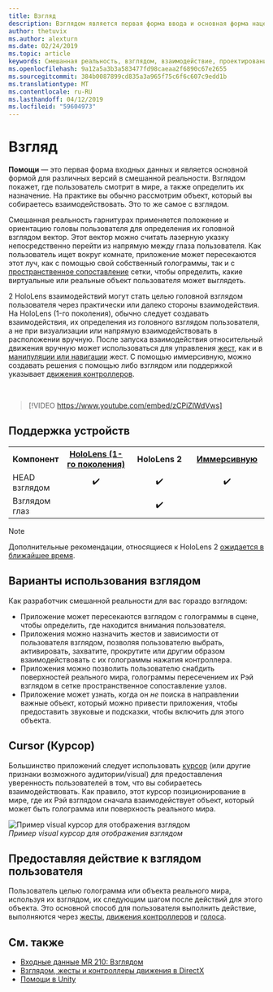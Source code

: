 ```yaml
---
title: Взгляд
description: Взглядом является первая форма ввода и основная форма нацеливания в смешанной реальности.
author: thetuvix
ms.author: alexturn
ms.date: 02/24/2019
ms.topic: article
keywords: Смешанная реальность, взглядом, взаимодействие, проектирование
ms.openlocfilehash: 9a12a5a3b3a583477fd98caeaa2f6890c67e2655
ms.sourcegitcommit: 384b0087899cd835a3a965f75c6f6c607c9edd1b
ms.translationtype: MT
ms.contentlocale: ru-RU
ms.lasthandoff: 04/12/2019
ms.locfileid: "59604973"
---
```

# <a name="gaze"></a>Взгляд

**Помощи** — это первая форма входных данных и является основной формой для различных версий в смешанной реальности. Взглядом покажет, где пользователь смотрит в мире, а также определить их назначение. На практике вы обычно рассмотрим объект, который вы собираетесь взаимодействовать. Это то же самое с взглядом.

Смешанная реальность гарнитурах применяется положение и ориентацию головы пользователя для определения их головной взглядом вектор. Этот вектор можно считать лазерную указку непосредственно перейти из напрямую между глаза пользователя. Как пользователь ищет вокруг комнате, приложение может пересекаются этот луч, как с помощью свой собственный голограммы, так и с [пространственное сопоставление](spatial-mapping.md) сетки, чтобы определить, какие виртуальные или реальные объект пользователя может выглядеть.

2 HoloLens взаимодействий могут стать целью головной взглядом пользователя через практически или далеко стороны взаимодействия.  На HoloLens (1-го поколения), обычно следует создавать взаимодействия, их определения из головного взглядом пользователя, а не при визуализации или напрямую взаимодействовать в расположении вручную. После запуска взаимодействия относительный движения вручную может использоваться для управления [жест](gestures.md), как и в [манипуляции или навигации](gestures.md#composite-gestures) жест. С помощью иммерсивную, можно создавать решения с помощью либо взглядом или поддержкой указывает [движения контроллеров](motion-controllers.md).

<br>

>[!VIDEO https://www.youtube.com/embed/zCPiZlWdVws]

## <a name="device-support"></a>Поддержка устройств

<table>
<tr>
<th>Компонент</th><th style="width:150px"> <a href="hololens-hardware-details.md">HoloLens (1-го поколения)</a></th><th style="width:150px">HoloLens 2</th><th style="width:150px"> <a href="immersive-headset-hardware-details.md">Иммерсивную</a></th>
</tr><tr>
<td> HEAD взглядом</td><td style="text-align: center;"> ✔️</td><td style="text-align: center;"> ✔️</td><td style="text-align: center;"> ✔️</td>
</tr><tr>
<td> Взглядом глаз</td><td></td><td style="text-align: center;">✔️</td><td></td>
</tr>
</table>

> [!NOTE]
> Дополнительные рекомендации, относящиеся к HoloLens 2 [ожидается в ближайшее время](index.md#news-and-notes).


## <a name="uses-of-gaze"></a>Варианты использования взглядом

Как разработчик смешанной реальности для вас гораздо взглядом:
* Приложение может пересекаются взглядом с голограммы в сцене, чтобы определить, где находится внимания пользователя.
* Приложения можно назначить жестов и зависимости от пользователя взглядом, позволяя пользователю выбрать, активировать, захватите, прокрутите или другим образом взаимодействовать с их голограммы нажатия контроллера.
* Приложения можно позволить пользователю снабдить поверхностей реального мира, голограммы пересечением их Рэй взглядом в сетке пространственное сопоставление узлов.
* Приложение может узнать, когда он *не* поиска в направлении важные объект, который можно привести приложения, чтобы предоставить звуковые и подсказки, чтобы включить для этого объекта.

## <a name="cursor"></a>Cursor (Курсор)

Большинство приложений следует использовать [курсор](cursors.md) (или другие признаки возможного аудитории/visual) для предоставления уверенность пользователей в том, что вы собираетесь взаимодействовать. Как правило, этот курсор позиционирование в мире, где их Рэй взглядом сначала взаимодействует объект, который может быть голограмма или поверхность реального мира.

![Пример visual курсор для отображения взглядом](images/cursor.jpg)<br>
*Пример visual курсор для отображения взглядом*

## <a name="giving-action-to-the-users-gaze"></a>Предоставляя действие к взглядом пользователя

Пользователь целью голограмма или объекта реального мира, используя их взглядом, их следующим шагом после действий для этого объекта. Это основной способ для пользователя выполнить действие, выполняются через [жесты](gestures.md), [движения контроллеров](motion-controllers.md) и [голоса](voice-input.md).

## <a name="see-also"></a>См. также
* [Входные данные MR 210: Взглядом](holograms-210.md)
* [Взглядом, жесты и контроллеры движения в DirectX](gaze,-gestures,-and-motion-controllers-in-directx.md)
* [Помощи в Unity](gaze-in-unity.md)
